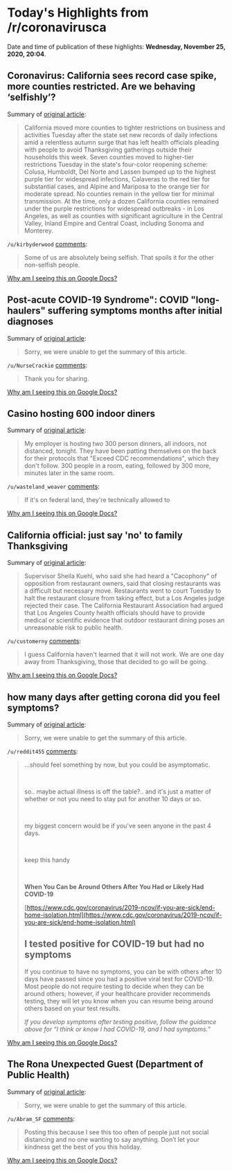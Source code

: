 # Today's Highlights from /r/coronavirusca

Date and time of publication of these highlights: **Wednesday, November 25, 2020, 20:04**.

## Coronavirus: California sees record case spike, more counties restricted. Are we behaving ‘selfishly’?

Summary of [original article](https://www.mercurynews.com/2020/11/24/coronavirus-california-sees-record-case-spike-more-counties-restricted-are-we-behaving-selfishly/):

> California moved more counties to tighter restrictions on business and activities Tuesday after the state set new records of daily infections amid a relentless autumn surge that has left health officials pleading with people to avoid Thanksgiving gatherings outside their households this week. Seven counties moved to higher-tier restrictions Tuesday in the state's four-color reopening scheme: Colusa, Humboldt, Del Norte and Lassen bumped up to the highest purple tier for widespread infections, Calaveras to the red tier for substantial cases, and Alpine and Mariposa to the orange tier for moderate spread. No counties remain in the yellow tier for minimal transmission. At the time, only a dozen California counties remained under the purple restrictions for widespread outbreaks - in Los Angeles, as well as counties with significant agriculture in the Central Valley, Inland Empire and Central Coast, including Sonoma and Monterey.

`/u/kirbyderwood` [comments](https://www.reddit.com/r/CoronavirusCA/comments/k0xji7/coronavirus_california_sees_record_case_spike/):

> Some of us are absolutely being selfish.  That spoils it for the other non-selfish people.

[Why am I seeing this on Google Docs?](https://docs.google.com/document/d/1Dc6We63vOXIZsc0op-Bt4abqkYjXzOigalQqFxmvvbM/edit?usp=sharing)

## Post-acute COVID-19 Syndrome": COVID "long-haulers" suffering symptoms months after initial diagnoses

Summary of [original article](https://youtu.be/0gLmMPOHDwM):

> Sorry, we were unable to get the summary of this article.

`/u/NurseCrackie` [comments](https://www.reddit.com/r/CoronavirusCA/comments/k11xwn/postacute_covid19_syndrome_covid_longhaulers/):

> Thank you for sharing.

[Why am I seeing this on Google Docs?](https://docs.google.com/document/d/1Dc6We63vOXIZsc0op-Bt4abqkYjXzOigalQqFxmvvbM/edit?usp=sharing)

## Casino hosting 600 indoor diners

Summary of [original article](https://www.reddit.com/r/CoronavirusCA/comments/k13vj1/casino_hosting_600_indoor_diners/):

> My employer is hosting two 300 person dinners, all indoors, not distanced, tonight. They have been patting themselves on the back for their protocols that "Exceed CDC recommendations", which they don't follow. 300 people in a room, eating, followed by 300 more, minutes later in the same room.

`/u/wasteland_weaver` [comments](https://www.reddit.com/r/CoronavirusCA/comments/k13vj1/casino_hosting_600_indoor_diners/):

> If it's on federal land, they're technically allowed to

[Why am I seeing this on Google Docs?](https://docs.google.com/document/d/1Dc6We63vOXIZsc0op-Bt4abqkYjXzOigalQqFxmvvbM/edit?usp=sharing)

## California official: just say 'no' to family Thanksgiving

Summary of [original article](https://abcnews.go.com/Health/wireStory/los-angeles-discuss-stay-home-order-covid-cases-74371997):

> Supervisor Sheila Kuehl, who said she had heard a "Cacophony" of opposition from restaurant owners, said that closing restaurants was a difficult but necessary move. Restaurants went to court Tuesday to halt the restaurant closure from taking effect, but a Los Angeles judge rejected their case. The California Restaurant Association had argued that Los Angeles County health officials should have to provide medical or scientific evidence that outdoor restaurant dining poses an unreasonable risk to public health.

`/u/customerny` [comments](https://www.reddit.com/r/CoronavirusCA/comments/k144yh/california_official_just_say_no_to_family/):

> I guess California haven't learned that it will not work. We are one day away from Thanksgiving, those that decided to go will be going.

[Why am I seeing this on Google Docs?](https://docs.google.com/document/d/1Dc6We63vOXIZsc0op-Bt4abqkYjXzOigalQqFxmvvbM/edit?usp=sharing)

## how many days after getting corona did you feel symptoms?

Summary of [original article](https://www.reddit.com/r/CoronavirusCA/comments/k16nio/how_many_days_after_getting_corona_did_you_feel/):

> Sorry, we were unable to get the summary of this article.

`/u/reddit455` [comments](https://www.reddit.com/r/CoronavirusCA/comments/k16nio/how_many_days_after_getting_corona_did_you_feel/):

> ...should feel something by now, but you could be asymptomatic.
> 
> &#x200B;
> 
> so.. maybe actual illness is off the table?.. and it's just a matter of whether or not you need to stay put for another 10 days or so.
> 
> &#x200B;
> 
> my biggest concern would be if you've seen anyone in the past 4 days.
> 
> &#x200B;
> 
> keep this handy
> 
> &#x200B;
> 
> **When You Can be Around Others After You Had or Likely Had COVID-19**
> 
> [https://www.cdc.gov/coronavirus/2019-ncov/if-you-are-sick/end-home-isolation.html](https://www.cdc.gov/coronavirus/2019-ncov/if-you-are-sick/end-home-isolation.html)
> 
> ## I tested positive for COVID-19 but had no symptoms
> 
> If you continue to have no symptoms, you can be with others after 10 days have passed since you had a positive viral test for COVID-19. Most people do not require testing to decide when they can be around others; however, if your healthcare provider recommends testing, they will let you know when you can resume being around others based on your test results.
> 
> *If you develop symptoms after testing positive, follow the guidance above for “I think or know I had COVID-19, and I had symptoms.”*

[Why am I seeing this on Google Docs?](https://docs.google.com/document/d/1Dc6We63vOXIZsc0op-Bt4abqkYjXzOigalQqFxmvvbM/edit?usp=sharing)

## The Rona Unexpected Guest (Department of Public Health)

Summary of [original article](https://www.youtube.com/watch?v=yuV5tUbr4zw):

> Sorry, we were unable to get the summary of this article.

`/u/Abram_SF` [comments](https://www.reddit.com/r/CoronavirusCA/comments/k0xko0/the_rona_unexpected_guest_department_of_public/):

> Posting this because I see this too often of people just not social distancing and no one wanting to say anything. Don’t let your kindness get the best of you this holiday.

[Why am I seeing this on Google Docs?](https://docs.google.com/document/d/1Dc6We63vOXIZsc0op-Bt4abqkYjXzOigalQqFxmvvbM/edit?usp=sharing)

